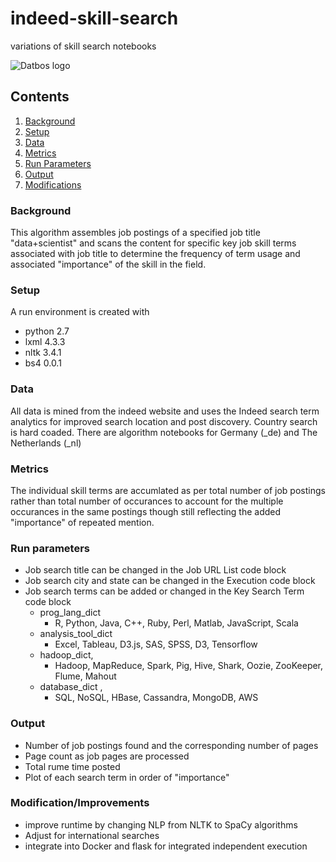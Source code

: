 # indeed-skill-search
variations of skill search notebooks

![Datbos logo](logo.png)
  

## Contents

1. [Background](#Background)
1. [Setup](#Setup)
1. [Data](#Data)
1. [Metrics](#Metrics)
1. [Run Parameters](#Run)
1. [Output](#Output)
1. [Modifications](#Mod)


### Background
This algorithm assembles job postings of a specified job title "data+scientist" and scans the content for specific key job skill terms associated with job title to determine the frequency of term usage and associated "importance" of the skill in the field. 

### Setup
A run environment is created with 
- python   2.7
- lxml     4.3.3
- nltk     3.4.1
- bs4      0.0.1

### Data
All data is mined from the indeed website and uses the Indeed search term analytics for improved search location and post discovery. Country search is hard coaded. There are algorithm notebooks for Germany (_de) and The Netherlands (_nl)

### Metrics
The individual skill terms are accumlated as per total number of job postings rather than total number of occurances to account for the multiple occurances in the same postings though still reflecting the added "importance" of repeated mention.

### Run parameters
- Job search title can be changed in the Job URL List code block
- Job search city and state can be changed in the Execution code block
- Job search terms can be added or changed in the Key Search Term code block
  * prog_lang_dict
    * R, Python, Java, C++, Ruby, Perl, Matlab, JavaScript, Scala
  * analysis_tool_dict    
    * Excel, Tableau, D3.js, SAS, SPSS, D3, Tensorflow
  * hadoop_dict,
    * Hadoop, MapReduce, Spark, Pig, Hive, Shark, Oozie, ZooKeeper, Flume, Mahout
  * database_dict ,
    * SQL, NoSQL, HBase, Cassandra, MongoDB, AWS

### Output 
- Number of job postings found and the corresponding number of pages
- Page count as job pages are processed
- Total rume time posted
- Plot of each search term in order of "importance"

### Modification/Improvements
- improve runtime by changing NLP from NLTK to SpaCy algorithms
- Adjust for international searches
- integrate into Docker and flask for integrated independent execution
